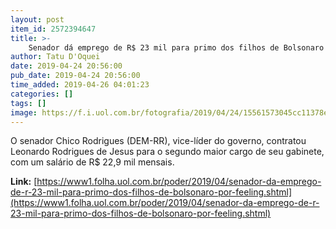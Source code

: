 ```yaml
---
layout: post
item_id: 2572394647
title: >-
    Senador dá emprego de R$ 23 mil para primo dos filhos de Bolsonaro por 'feeling'
author: Tatu D'Oquei
date: 2019-04-24 20:56:00
pub_date: 2019-04-24 20:56:00
time_added: 2019-04-26 04:01:23
categories: []
tags: []
image: https://f.i.uol.com.br/fotografia/2019/04/24/15561573045cc11378e3e00_1556157304_3x2_md.jpg
---
```


O senador Chico Rodrigues (DEM-RR), vice-líder do governo, contratou Leonardo Rodrigues de Jesus para o segundo maior cargo de seu gabinete, com um salário de R$ 22,9 mil mensais.

**Link:** [https://www1.folha.uol.com.br/poder/2019/04/senador-da-emprego-de-r-23-mil-para-primo-dos-filhos-de-bolsonaro-por-feeling.shtml](https://www1.folha.uol.com.br/poder/2019/04/senador-da-emprego-de-r-23-mil-para-primo-dos-filhos-de-bolsonaro-por-feeling.shtml)


